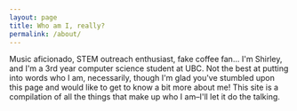 ```yaml
---
layout: page
title: Who am I, really?
permalink: /about/
---
```


Music aficionado, STEM outreach enthusiast, fake coffee fan...
I'm Shirley, and I'm a 3rd year computer science student at UBC. Not the best at putting into words who I am, necessarily, though I'm glad you've stumbled upon this page and would like to get to know a bit more about me! This site is a compilation of all the things that make up who I am–I'll let it do the talking.
